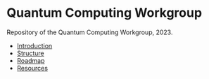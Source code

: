 # Quantum Computing Workgroup 
Repository of the Quantum Computing Workgroup, 2023.

- [Introduction](#introduction)
- [Structure](#structure)
- [Roadmap](#roadmap)
- [Resources](#resources)
